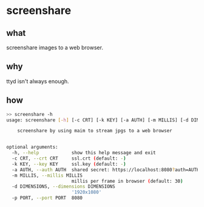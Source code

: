# screenshare

## what

screenshare images to a web browser.

## why

ttyd isn't always enough.

## how

```bash
>> screenshare -h
usage: screenshare [-h] [-c CRT] [-k KEY] [-a AUTH] [-m MILLIS] [-d DIMENSIONS] [-p PORT]

    screenshare by using maim to stream jpgs to a web browser


optional arguments:
  -h, --help            show this help message and exit
  -c CRT, --crt CRT     ssl.crt (default: -)
  -k KEY, --key KEY     ssl.key (default: -)
  -a AUTH, --auth AUTH  shared secret: https://localhost:8080?auth=AUTH (default: -)
  -m MILLIS, --millis MILLIS
                        millis per frame in browser (default: 30)
  -d DIMENSIONS, --dimensions DIMENSIONS
                        '1920x1080'
  -p PORT, --port PORT  8080
```
